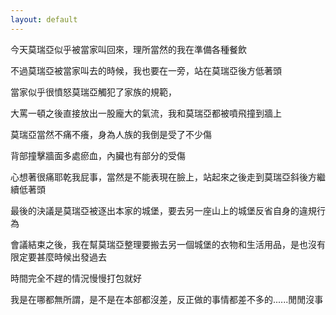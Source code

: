 ```yaml
---
layout: default
---
```


今天莫瑞亞似乎被當家叫回來，理所當然的我在準備各種餐飲  

不過莫瑞亞被當家叫去的時候，我也要在一旁，站在莫瑞亞後方低著頭  

當家似乎很憤怒莫瑞亞觸犯了家族的規範，  

大罵一頓之後直接放出一股龐大的氣流，我和莫瑞亞都被噴飛撞到牆上  

莫瑞亞當然不痛不癢，身為人族的我倒是受了不少傷  

背部撞擊牆面多處瘀血，內臟也有部分的受傷  

心想著很痛耶乾我屁事，當然是不能表現在臉上，站起來之後走到莫瑞亞斜後方繼續低著頭  

最後的決議是莫瑞亞被逐出本家的城堡，要去另一座山上的城堡反省自身的違規行為  

會議結束之後，我在幫莫瑞亞整理要搬去另一個城堡的衣物和生活用品，是也沒有限定要甚麼時候出發過去 

時間完全不趕的情況慢慢打包就好

我是在哪都無所謂，是不是在本部都沒差，反正做的事情都差不多的......閒閒沒事
